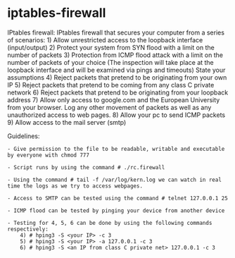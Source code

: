# iptables-firewall
 IPtables firewall:
 IPtables firewall that secures your computer from a series of scenarios:
    1) Allow unrestricted access to the loopback interface (input/output)
    2) Protect your system from SYN flood with a limit on the number of packets
    3) Protection from ICMP flood attack with a limit on the number of packets of your choice
    (The inspection will take place at the loopback interface and will be examined via  pings and timeouts) State your assumptions
    4) Reject packets that pretend to be originating from your own IP
    5) Reject packets that pretend to be coming from any class C private network
    6) Reject packets that pretend to be originating from your loopback address
    7) Allow only access to google.com and the European University from your browser. Log    any other movement of packets as well as any unauthorized access to web pages.
    8) Allow your pc to send ICMP packets
    9) Allow access to the mail server (smtp)


Guidelines:

    - Give permission to the file to be readable, writable and executable by everyone with chmod 777

    - Script runs by using the command # ./rc.firewall

    - Using the command # tail -f /var/log/kern.log we can watch in real time the logs as we try to access webpages.

    - Access to SMTP can be tested using the command # telnet 127.0.0.1 25

    - ICMP flood can be tested by pinging your device from another device 

    - Testing for 4, 5, 6 can be done by using the following commands respectively: 
        4) # hping3 -S <your IP> -c 3
        5) # hping3 -S <your IP> -a 127.0.0.1 -c 3
        6) # hping3 -S <an IP from class C private net> 127.0.0.1 -c 3